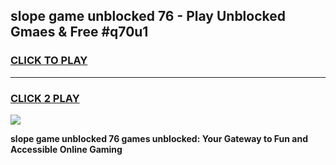
## slope game unblocked 76 - Play Unblocked Gmaes & Free #q70u1
<h3>
<a href="https://premium.freeplayer.one?title=slope_game_unblocked_76&ref=03M">CLICK TO PLAY</a></h3>
<hr>

<h3>
<a href="https://premium.freeplayer.one?title=slope_game_unblocked_76&ref=03M">CLICK 2 PLAY</a>
  
</h3>

<a href="https://premium.freeplayer.one?title=slope_game_unblocked_76&ref=03M"><img src="https://clearcache.store/games.png"></a>


**slope game unblocked 76 games unblocked: Your Gateway to Fun and Accessible Online Gaming**
